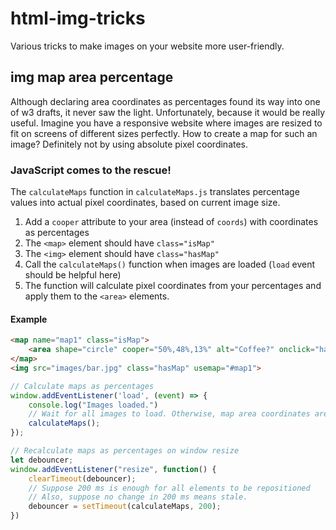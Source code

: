 # html-img-tricks
Various tricks to make images on your website more user-friendly. 

## img map area percentage
Although declaring area coordinates as percentages found its way into one of w3 drafts, it never saw the light. Unfortunately, because it would be really useful. Imagine you have a responsive website where images are resized to fit on screens of different sizes perfectly. How to create a map for such an image? Definitely not by using absolute pixel coordinates. 
### JavaScript comes to the rescue!
The `calculateMaps` function in `calculateMaps.js` translates percentage values into actual pixel coordinates, based on current image size. 
1. Add a `cooper` attribute to your area (instead of `coords`) with coordinates as percentages
2. The `<map>` element should have `class="isMap"`
3. The `<img>` element should have `class="hasMap"`
4. Call the `calculateMaps()` function when images are loaded (`load` event should be helpful here)
5. The function will calculate pixel coordinates from your percentages and apply them to the `<area>` elements.

#### Example
```HTML
<map name="map1" class="isMap">
    <area shape="circle" cooper="50%,48%,13%" alt="Coffee?" onclick="handleThis(this)">
</map>
<img src="images/bar.jpg" class="hasMap" usemap="#map1">
```
```js
// Calculate maps as percentages
window.addEventListener('load', (event) => {
    console.log("Images loaded.")
    // Wait for all images to load. Otherwise, map area coordinates are undefined in Firefox.
    calculateMaps();
});
```
```js
// Recalculate maps as percentages on window resize
let debouncer;
window.addEventListener("resize", function() {
    clearTimeout(debouncer);
    // Suppose 200 ms is enough for all elements to be repositioned
    // Also, suppose no change in 200 ms means stale.
    debouncer = setTimeout(calculateMaps, 200);
})
```